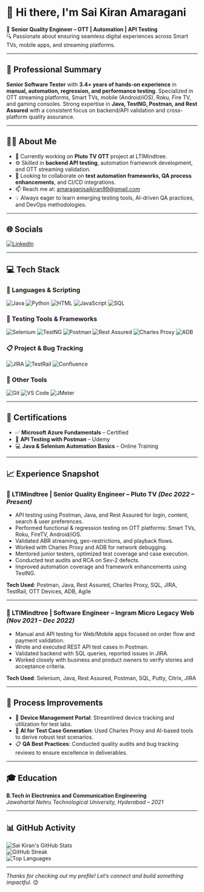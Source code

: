 # 👋 Hi there, I'm Sai Kiran Amaragani

🎯 **Senior Quality Engineer – OTT | Automation | API Testing**  
🔍 Passionate about ensuring seamless digital experiences across Smart TVs, mobile apps, and streaming platforms.

---

## 💼 Professional Summary

**Senior Software Tester** with **3.4+ years of hands-on experience** in **manual, automation, regression, and performance testing**. Specialized in OTT streaming platforms, Smart TVs, mobile (Android/iOS), Roku, Fire TV, and gaming consoles. Strong expertise in **Java, TestNG, Postman, and Rest Assured** with a consistent focus on backend/API validation and cross-platform quality assurance.

---

## 🧑‍💻 About Me

- 🔭 Currently working on **Pluto TV OTT** project at LTIMindtree.
- ⚙️ Skilled in **backend API testing**, automation framework development, and OTT streaming validation.
- 🤝 Looking to collaborate on **test automation frameworks, QA process enhancements**, and CI/CD integrations.
- 📫 Reach me at: [amaraganisaikiran99@gmail.com](mailto:amaraganisaikiran99@gmail.com)
- 💡 Always eager to learn emerging testing tools, AI-driven QA practices, and DevOps methodologies.

---

## 🌐 Socials

[![LinkedIn](https://img.shields.io/badge/LinkedIn-0077B5?style=for-the-badge&logo=linkedin&logoColor=white)](https://www.linkedin.com/in/sai-kiran-amaragani-847783155/)

---

## 💻 Tech Stack

### 💬 Languages & Scripting
![Java](https://img.shields.io/badge/Java-ED8B00?style=for-the-badge&logo=openjdk&logoColor=white)
![Python](https://img.shields.io/badge/Python-3776AB?style=for-the-badge&logo=python&logoColor=white)
![HTML](https://img.shields.io/badge/HTML-E34F26?style=for-the-badge&logo=html5&logoColor=white)
![JavaScript](https://img.shields.io/badge/JavaScript-F7DF1E?style=for-the-badge&logo=javascript&logoColor=black)
![SQL](https://img.shields.io/badge/SQL-336791?style=for-the-badge&logo=postgresql&logoColor=white)

### 🧪 Testing Tools & Frameworks
![Selenium](https://img.shields.io/badge/Selenium-43B02A?style=for-the-badge&logo=selenium&logoColor=white)
![TestNG](https://img.shields.io/badge/TestNG-F2A65E?style=for-the-badge&logoColor=white)
![Postman](https://img.shields.io/badge/Postman-FF6C37?style=for-the-badge&logo=postman&logoColor=white)
![Rest Assured](https://img.shields.io/badge/Rest%20Assured-339933?style=for-the-badge&logoColor=white)
![Charles Proxy](https://img.shields.io/badge/Charles%20Proxy-0056A0?style=for-the-badge&logoColor=white)
![ADB](https://img.shields.io/badge/ADB-3DDC84?style=for-the-badge&logo=android&logoColor=white)

### 📋 Project & Bug Tracking
![JIRA](https://img.shields.io/badge/JIRA-0052CC?style=for-the-badge&logo=jira&logoColor=white)
![TestRail](https://img.shields.io/badge/TestRail-3B7FC4?style=for-the-badge&logoColor=white)
![Confluence](https://img.shields.io/badge/Confluence-172B4D?style=for-the-badge&logo=confluence&logoColor=white)

### 🧠 Other Tools
![Git](https://img.shields.io/badge/Git-F05032?style=for-the-badge&logo=git&logoColor=white)
![VS Code](https://img.shields.io/badge/VS%20Code-007ACC?style=for-the-badge&logo=visual-studio-code&logoColor=white)
![JMeter](https://img.shields.io/badge/JMeter-D22128?style=for-the-badge&logo=apachejmeter&logoColor=white)

---

## 📜 Certifications

- ✅ **Microsoft Azure Fundamentals** – Certified  
- 🧪 **API Testing with Postman** – Udemy  
- 💻 **Java & Selenium Automation Basics** – Online Training

---

## 📈 Experience Snapshot

### 🔹 LTIMindtree | **Senior Quality Engineer – Pluto TV** *(Dec 2022 – Present)*

- API testing using Postman, Java, and Rest Assured for login, content, search & user preferences.
- Performed functional & regression testing on OTT platforms: Smart TVs, Roku, FireTV, Android/iOS.
- Validated ABR streaming, geo-restrictions, and playback flows.
- Worked with Charles Proxy and ADB for network debugging.
- Mentored junior testers, optimized test coverage and case execution.
- Conducted test audits and RCA on Sev-2 defects.
- Improved automation coverage and framework enhancements using TestNG.

**Tech Used**: Postman, Java, Rest Assured, Charles Proxy, SQL, JIRA, TestRail, OTT Devices, ADB, Agile

---

### 🔹 LTIMindtree | **Software Engineer – Ingram Micro Legacy Web** *(Nov 2021 – Dec 2022)*

- Manual and API testing for Web/Mobile apps focused on order flow and payment validation.
- Wrote and executed REST API test cases in Postman.
- Validated backend with SQL queries, reported issues in JIRA.
- Worked closely with business and product owners to verify stories and acceptance criteria.

**Tech Used**: Selenium, Java, Rest Assured, Postman, SQL, Putty, Citrix, JIRA

---

## 🔧 Process Improvements

- 📱 **Device Management Portal**: Streamlined device tracking and utilization for test labs.
- 🤖 **AI for Test Case Generation**: Used Charles Proxy and AI-based tools to derive robust test scenarios.
- 📋 **QA Best Practices**: Conducted quality audits and bug tracking reviews to ensure excellence in deliverables.

---

## 🎓 Education

**B.Tech in Electronics and Communication Engineering**  
*Jawaharlal Nehru Technological University, Hyderabad – 2021*

---

## 📊 GitHub Activity

![Sai Kiran's GitHub Stats](https://github-readme-stats.vercel.app/api?username=saikiranamaragani&show_icons=true&theme=radical)  
![GitHub Streak](https://streak-stats.demolab.com?user=saikiranamaragani&theme=radical&date_format=M%20j%5B%2C%20Y%5D)  
![Top Languages](https://github-readme-stats.vercel.app/api/top-langs/?username=saikiranamaragani&layout=compact&theme=radical)

---

_Thanks for checking out my profile! Let’s connect and build something impactful._ 😊
